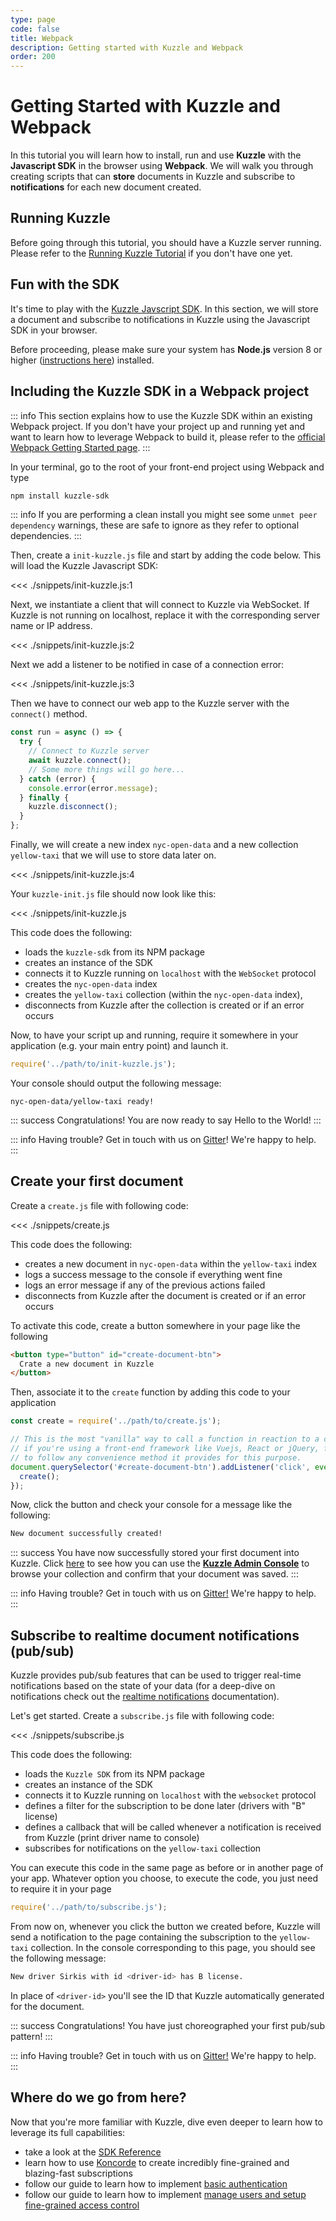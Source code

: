 ```yaml
---
type: page
code: false
title: Webpack
description: Getting started with Kuzzle and Webpack
order: 200
---
```


# Getting Started with Kuzzle and Webpack

In this tutorial you will learn how to install, run and use **Kuzzle** with the **Javascript SDK** in the browser using **Webpack**.
We will walk you through creating scripts that can **store** documents in Kuzzle and subscribe to **notifications** for each new document created.

## Running Kuzzle

Before going through this tutorial, you should have a Kuzzle server running. Please refer to the [Running Kuzzle Tutorial](/core/1/guides/getting-started/running-kuzzle/) if you don't have one yet.

## Fun with the SDK

It's time to play with the [Kuzzle Javscript SDK](/sdk/js/6). In this section, we will store a document and subscribe to notifications in Kuzzle using the Javascript SDK in your browser.

Before proceeding, please make sure your system has **Node.js** version 8 or higher ([instructions here](https://nodejs.org/en/download/)) installed.

## Including the Kuzzle SDK in a Webpack project

::: info
This section explains how to use the Kuzzle SDK within an existing Webpack project.
If you don't have your project up and running yet and want to learn how to leverage Webpack to build it, please refer to
the [official Webpack Getting Started page](https://webpack.js.org/guides/getting-started/).
:::

In your terminal, go to the root of your front-end project using Webpack and type

```bash
npm install kuzzle-sdk
```

::: info
If you are performing a clean install you might see some `unmet peer dependency` warnings, these are safe to ignore as they refer to optional dependencies.
:::

Then, create a `init-kuzzle.js` file and start by adding the code below. This will load the Kuzzle Javascript SDK:

<<< ./snippets/init-kuzzle.js:1

Next, we instantiate a client that will connect to Kuzzle via WebSocket. If Kuzzle is not running on localhost, replace it with the corresponding server name or IP address.

<<< ./snippets/init-kuzzle.js:2

Next we add a listener to be notified in case of a connection error:

<<< ./snippets/init-kuzzle.js:3

Then we have to connect our web app to the Kuzzle server with the `connect()` method.

```js
const run = async () => {
  try {
    // Connect to Kuzzle server
    await kuzzle.connect();
    // Some more things will go here...
  } catch (error) {
    console.error(error.message);
  } finally {
    kuzzle.disconnect();
  }
};
```

Finally, we will create a new index `nyc-open-data` and a new collection
`yellow-taxi` that we will use to store data later on.

<<< ./snippets/init-kuzzle.js:4

Your `kuzzle-init.js` file should now look like this:

<<< ./snippets/init-kuzzle.js

This code does the following:

- loads the `kuzzle-sdk` from its NPM package
- creates an instance of the SDK
- connects it to Kuzzle running on `localhost` with the `WebSocket` protocol
- creates the `nyc-open-data` index
- creates the `yellow-taxi` collection (within the `nyc-open-data` index),
- disconnects from Kuzzle after the collection is created or if an error occurs

Now, to have your script up and running, require it somewhere in your application
(e.g. your main entry point) and launch it.

```js
require('../path/to/init-kuzzle.js');
```

Your console should output the following message:

```
nyc-open-data/yellow-taxi ready!
```

::: success
Congratulations! You are now ready to say Hello to the World!
:::

::: info
Having trouble? Get in touch with us on [Gitter](https://gitter.im/kuzzleio/kuzzle)! We're happy to help.
:::

## Create your first document

Create a `create.js` file with following code:

<<< ./snippets/create.js

This code does the following:

- creates a new document in `nyc-open-data` within the `yellow-taxi` index
- logs a success message to the console if everything went fine
- logs an error message if any of the previous actions failed
- disconnects from Kuzzle after the document is created or if an error occurs

To activate this code, create a button somewhere in your page like the following

```html
<button type="button" id="create-document-btn">
  Crate a new document in Kuzzle
</button>
```

Then, associate it to the `create` function by adding this code to your application

```js
const create = require('../path/to/create.js');

// This is the most "vanilla" way to call a function in reaction to a click,
// if you're using a front-end framework like Vuejs, React or jQuery, feel free
// to follow any convenience method it provides for this purpose.
document.querySelector('#create-document-btn').addListener('click', event => {
  create();
});
```

Now, click the button and check your console for a message like the following:

```bash
New document successfully created!
```

::: success
You have now successfully stored your first document into Kuzzle. Click
[here](/core/1/guides/essentials/admin-console/) to see how you can use the
[**Kuzzle Admin Console**](http://console.kuzzle.io/) to browse your collection and
confirm that your document was saved.
:::

::: info
Having trouble? Get in touch with us on <a href="https://gitter.im/kuzzleio/kuzzle">Gitter!</a> We're happy to help.
:::

## Subscribe to realtime document notifications (pub/sub)

Kuzzle provides pub/sub features that can be used to trigger real-time notifications based on the state of your data (for a deep-dive on notifications check out the [realtime notifications](/sdk/js/6/essentials/realtime-notifications/) documentation).

Let's get started. Create a `subscribe.js` file with following code:

<<< ./snippets/subscribe.js

This code does the following:

- loads the `Kuzzle SDK` from its NPM package
- creates an instance of the SDK
- connects it to Kuzzle running on `localhost` with the `websocket` protocol
- defines a filter for the subscription to be done later (drivers with "B" license)
- defines a callback that will be called whenever a notification is received from Kuzzle (print driver name to console)
- subscribes for notifications on the `yellow-taxi` collection

You can execute this code in the same page as before or in another page of your app. Whatever option you choose, to
execute the code, you just need to require it in your page

```js
require('../path/to/subscribe.js');
```

From now on, whenever you click the button we created before, Kuzzle will send a notification to the page containing
the subscription to the `yellow-taxi` collection. In the console corresponding to this page, you should see the following message:

```bash
New driver Sirkis with id <driver-id> has B license.
```

In place of `<driver-id>` you'll see the ID that Kuzzle automatically generated for the document.

::: success
Congratulations! You have just choreographed your first pub/sub pattern!
:::

::: info
Having trouble? Get in touch with us on [Gitter!](https://gitter.im/kuzzleio/kuzzle) We're happy to help.
:::

## Where do we go from here?

Now that you're more familiar with Kuzzle, dive even deeper to learn how to leverage its full capabilities:

- take a look at the [SDK Reference](/sdk/js/6)
- learn how to use [Koncorde](/core/1/guides/cookbooks/realtime-api) to create incredibly fine-grained and blazing-fast subscriptions
- follow our guide to learn how to implement [basic authentication](/core/1/guides/essentials/user-authentication/#local-strategy)
- follow our guide to learn how to implement [manage users and setup fine-grained access control](/core/1/guides/essentials/security/)
